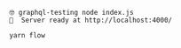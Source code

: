 ```
🤓 graphql-testing node index.js
🚀  Server ready at http://localhost:4000/
```

```
yarn flow
```
